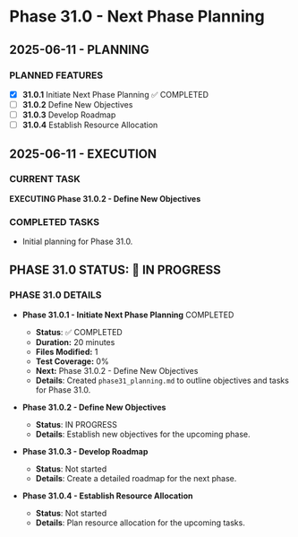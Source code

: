 # Phase 31.0 - Next Phase Planning

## 2025-06-11 - PLANNING
### PLANNED FEATURES
- [x] **31.0.1** Initiate Next Phase Planning ✅ COMPLETED
- [ ] **31.0.2** Define New Objectives
- [ ] **31.0.3** Develop Roadmap
- [ ] **31.0.4** Establish Resource Allocation

## 2025-06-11 - EXECUTION
### CURRENT TASK
**EXECUTING Phase 31.0.2 - Define New Objectives**

### COMPLETED TASKS
- Initial planning for Phase 31.0.

## PHASE 31.0 STATUS: 🔄 IN PROGRESS

### PHASE 31.0 DETAILS
- **Phase 31.0.1 - Initiate Next Phase Planning** COMPLETED
  - **Status**: ✅ COMPLETED
  - **Duration:** 20 minutes
  - **Files Modified:** 1
  - **Test Coverage:** 0%
  - **Next:** Phase 31.0.2 - Define New Objectives
  - **Details**: Created `phase31_planning.md` to outline objectives and tasks for Phase 31.0.

- **Phase 31.0.2 - Define New Objectives**
  - **Status**: IN PROGRESS
  - **Details**: Establish new objectives for the upcoming phase.

- **Phase 31.0.3 - Develop Roadmap**
  - **Status**: Not started
  - **Details**: Create a detailed roadmap for the next phase.

- **Phase 31.0.4 - Establish Resource Allocation**
  - **Status**: Not started
  - **Details**: Plan resource allocation for the upcoming tasks.
